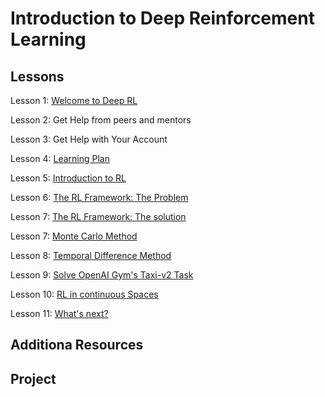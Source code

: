 # Introduction to Deep Reinforcement Learning

## Lessons
Lesson 1: [Welcome to Deep RL](Welcome)

Lesson 2: Get Help from peers and mentors

Lesson 3: Get Help with Your Account

Lesson 4: [Learning Plan](Learning_plan)

Lesson 5: [Introduction to RL](Intro)

Lesson 6: [The RL Framework: The Problem](RL_Problem)

Lesson 7: [The RL Framework: The solution](RL_Solution)

Lesson 7: [Monte Carlo Method](MC)

Lesson 8: [Temporal Difference Method](TD)

Lesson 9: [Solve  OpenAI Gym's Taxi-v2 Task](Taxi)

Lesson 10: [RL in continuous Spaces](Continuous)

Lesson 11: [What's next?](Next)


 

## Additiona Resources


## Project

